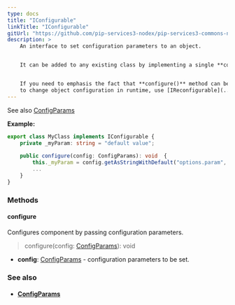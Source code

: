 ```yaml
---
type: docs
title: "IConfigurable"
linkTitle: "IConfigurable"
gitUrl: "https://github.com/pip-services3-nodex/pip-services3-commons-nodex"
description: > 
    An interface to set configuration parameters to an object. 


    It can be added to any existing class by implementing a single **configure()** method.


    If you need to emphasis the fact that **configure()** method can be called multiple times
    to change object configuration in runtime, use [IReconfigurable](../ireconfigurable) interface instead.
---
```

See also [ConfigParams](../config_params)

**Example:**

```typescript
export class MyClass implements IConfigurable {
    private _myParam: string = "default value";
         
    public configure(config: ConfigParams): void  {
        this._myParam = config.getAsStringWithDefault("options.param", myParam);
        ...
    }
}

```

### Methods

#### configure
Configures component by passing configuration parameters.

> configure(config: [ConfigParams](../config_params)): void

- **config**: [ConfigParams](../config_params) - configuration parameters to be set.


### See also
- #### [ConfigParams](../config_params)